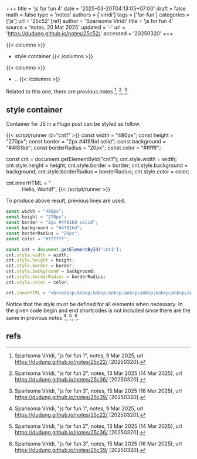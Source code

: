 +++
title = 'js for fun 4'
date = '2025-03-20T04:13:05+07:00'
draft = false
math = false
type = 'notes'
authors = ['viridi']
tags = ['for-fun']
categories = ['js']
url = '25c52'
[ref]
author = 'Sparisoma Viridi'
title = 'js for fun 4'
source = 'notes, 20 Mar 2025'
updated = '-'
url = 'https://dudung.github.io/notes/25c52/'
accessed = '20250320'
+++

{{< columns >}}
+ style container
{{< /columns >}}

{{< columns >}}
+ ..
{{< /columns >}}

<!--more-->

Related to this one, there are previous notes [^viridi_2025a], [^viridi_2025b], [^viridi_2025c].


## style container
Container for JS in a Hugo post can be styled as follow.

{{< script/runner id="cnt1" >}}
const width = "480px";
const height = "270px";
const border = "2px #4f81bd solid";
const background = "#4f81bd";
const borderRadius = "20px";
const color = "#ffffff";

const cnt = document.getElementById("cnt1");
cnt.style.width = width;
cnt.style.height = height;
cnt.style.border = border;
cnt.style.background = background;
cnt.style.borderRadius = borderRadius;
cnt.style.color = color;

cnt.innerHTML = "<br>&nbsp;&nbsp;&nbsp;&nbsp;&nbsp;&nbsp;&nbsp;&nbsp;&nbsp;&nbsp; Hello, World!";
{{< /script/runner >}}

To produce above result, previous lines are used.

```js
const width = "480px";
const height = "270px";
const border = "2px #4f81bd solid";
const background = "#4f81bd";
const borderRadius = "20px";
const color = "#ffffff";

const cnt = document.getElementById("cnt1");
cnt.style.width = width;
cnt.style.height = height;
cnt.style.border = border;
cnt.style.background = background;
cnt.style.borderRadius = borderRadius;
cnt.style.color = color;

cnt.innerHTML = "<br>&nbsp;&nbsp;&nbsp;&nbsp;&nbsp;&nbsp;&nbsp;&nbsp;&nbsp;&nbsp; Hello, World!";
```

Notice that the style must be defined for all elements when necessary. In the given code begin and end shortcodes is not included since there are the same in previous notes [^viridi_2025a], [^viridi_2025b], [^viridi_2025c].


## refs
[^viridi_2025a]: Sparisoma Viridi, "js for fun 1", notes, 9 Mar 2025, url https://dudung.github.io/notes/25c22/ [20250320].
[^viridi_2025b]: Sparisoma Viridi, "js for fun 2", notes, 13 Mar 2025 (14 Mar 2025), url https://dudung.github.io/notes/25c36/ [20250320].
[^viridi_2025c]: Sparisoma Viridi, "js for fun 3", notes, 15 Mar 2025 (16 Mar 2025), url https://dudung.github.io/notes/25c39/ [20250320].
